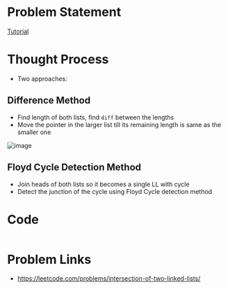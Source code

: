 # Problem Statement

[Tutorial]()

# Thought Process
- Two approaches:

## Difference Method

- Find length of both lists, find `diff` between the lengths
- Move the pointer in the larger list till its remaining length is same as the smaller one

![image](https://user-images.githubusercontent.com/10897423/136400343-7332ddc4-33fa-4cbb-b7e1-8f75fb0c11e3.png)

## Floyd Cycle Detection Method

- Join heads of both lists so it becomes a single LL with cycle
- Detect the junction of the cycle using Floyd Cycle detection method

# Code
```cpp

```

# Problem Links
- https://leetcode.com/problems/intersection-of-two-linked-lists/
